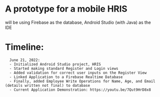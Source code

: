 # A prototype for a mobile HRIS
will be using Firebase as the database, Android Studio (with Java) as the IDE


# Timeline:
      June 21, 2022: 
      - Initialized Android Studio project, HRIS
      - Started making standard Register and Login views 
      - Added validation for correct user inputs on the Register View
      - Linked Application to a Firebase Realtime Database
      - Finally, added Employee Write Operations for Name, Age, and Email (details written not final) to database
      - Current Application Demonstration: https://youtu.be/7Qut9HrD8x8  
  

